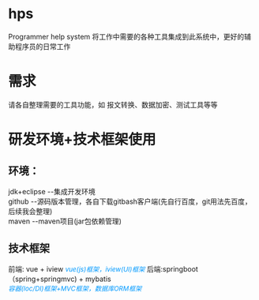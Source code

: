 # hps
Programmer help system
将工作中需要的各种工具集成到此系统中，更好的辅助程序员的日常工作

# 需求
请各自整理需要的工具功能，如
报文转换、数据加密、测试工具等等

# 研发环境+技术框架使用
## 环境：
jdk+eclipse --集成开发环境 <br/>
github  --源码版本管理，各自下载gitbash客户端(先自行百度，git用法先百度，后续我会整理) <br/>
maven --maven项目(jar包依赖管理)

## 技术框架
前端: vue + iview 
<font size=2 color=#0099ff>*vue(js)框架，iview(UI)框架*</font>
后端:springboot（spring+springmvc) + mybatis <br/>
<font size=2 color=#0099ff>*容器(Ioc/DI)框架+MVC框架，数据库ORM框架*</font> <br/>

